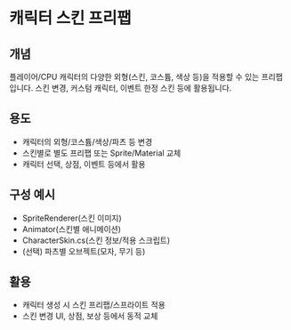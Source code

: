 # 캐릭터 스킨 프리팹

## 개념
플레이어/CPU 캐릭터의 다양한 외형(스킨, 코스튬, 색상 등)을 적용할 수 있는 프리팹입니다. 스킨 변경, 커스텀 캐릭터, 이벤트 한정 스킨 등에 활용됩니다.

## 용도
- 캐릭터의 외형/코스튬/색상/파츠 등 변경
- 스킨별로 별도 프리팹 또는 Sprite/Material 교체
- 캐릭터 선택, 상점, 이벤트 등에서 활용

## 구성 예시
- SpriteRenderer(스킨 이미지)
- Animator(스킨별 애니메이션)
- CharacterSkin.cs(스킨 정보/적용 스크립트)
- (선택) 파츠별 오브젝트(모자, 무기 등)

## 활용
- 캐릭터 생성 시 스킨 프리팹/스프라이트 적용
- 스킨 변경 UI, 상점, 보상 등에서 동적 교체 